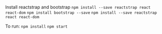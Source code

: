 Install reactstrap and bootstrap
`npm install --save reactstrap react react-dom`
`npm install bootstrap --save`
`npm install --save reactstrap react react-dom`


To run:
`npm install`
`npm start`
